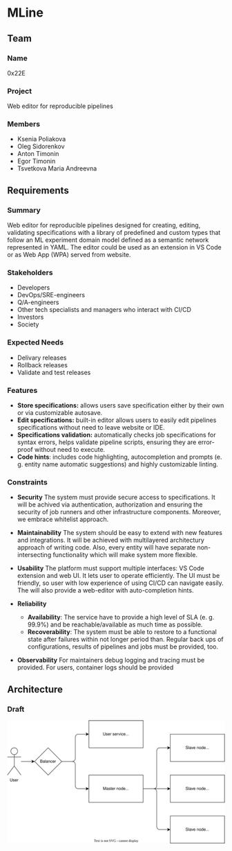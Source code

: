 # MLine

## Team

### Name

0x22E

### Project

Web editor for reproducible pipelines

### Members

- Ksenia Poliakova
- Oleg Sidorenkov
- Anton Timonin
- Egor Timonin
- Tsvetkova Maria Andreevna

## Requirements

### Summary

Web editor for reproducible pipelines designed for creating, editing, validating specifications with a library of predefined and custom types that follow an ML experiment domain model defined as a semantic network represented in YAML. The editor could be used as an extension in VS Code or as Web App (WPA) served from website.

### Stakeholders

- Developers
- DevOps/SRE-engineers
- Q/A-engineers
- Other tech specialists and managers who interact with CI/CD
- Investors
- Society

### Expected Needs

- Delivary releases
- Rollback releases
- Validate and test releases

### Features

- **Store specifications:** allows users save specification either by their own or via customizable autosave.
- **Edit specifications:** built-in editor allows users to easily edit pipelines specifications without need to leave website or IDE.
- **Specifications validation:** automatically checks job specifications for syntax errors, helps validate pipeline scripts, ensuring they are error-proof without need to execute.
- **Code hints**: includes code highlighting, autocompletion and prompts (e. g. entity name automatic suggestions) and highly customizable linting.

### Constraints

- **Security**
The system must provide secure access to specifications. It will be achived via authentication, authorization and ensuring the security of job runners and other infrastructure components. Moreover, we embrace whitelist approach.

- **Maintainability**
The system should be easy to extend with new features and integrations. It will be achieved with multilayered architectury approach of writing code. Also, every entity will have separate non-intersecting functionality which will make system more flexible.

- **Usability**
The platform must support multiple interfaces: VS Code extension and web UI. It lets user to operate efficiently. The UI must be friendly, so user with low experience of using CI/CD can navigate easily. The will also provide a web-editor with auto-completion hints.

- **Reliability**
  - **Availability**: The service have to provide a high level of SLA (e. g. 99.9%) and be reachable/available as much time as possible.
  - **Recoverability**: The system must be able to restore to a functional state after failures within not longer period than. Regular back ups of configurations, results of pipelines and jobs must be provided, too.

- **Observability**
For maintainers debug logging and tracing must be provided. For users, container logs should be provided

## Architecture

### Draft

![Architecture](diagrams/draft-architecture.drawio.svg)
